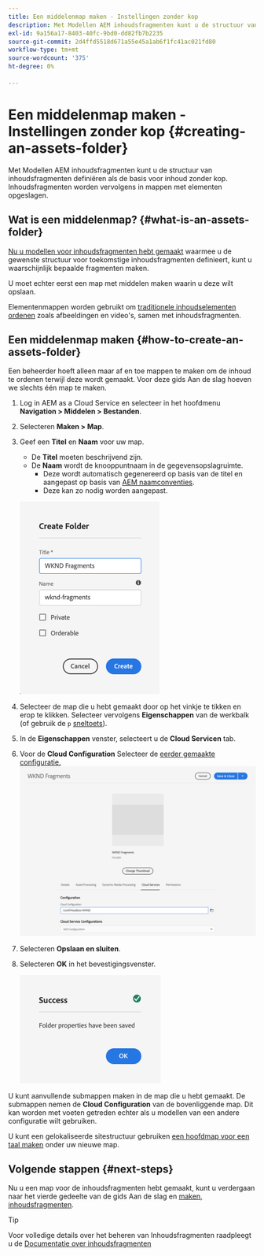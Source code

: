 ```yaml
---
title: Een middelenmap maken - Instellingen zonder kop
description: Met Modellen AEM inhoudsfragmenten kunt u de structuur van inhoudsfragmenten definiëren als de basis voor inhoud zonder kop.
exl-id: 9a156a17-8403-40fc-9bd0-dd82fb7b2235
source-git-commit: 2d4ffd5518d671a55e45a1ab6f1fc41ac021fd80
workflow-type: tm+mt
source-wordcount: '375'
ht-degree: 0%

---
```


# Een middelenmap maken - Instellingen zonder kop {#creating-an-assets-folder}

Met Modellen AEM inhoudsfragmenten kunt u de structuur van inhoudsfragmenten definiëren als de basis voor inhoud zonder kop. Inhoudsfragmenten worden vervolgens in mappen met elementen opgeslagen.

## Wat is een middelenmap? {#what-is-an-assets-folder}

[Nu u modellen voor inhoudsfragmenten hebt gemaakt](create-content-model.md) waarmee u de gewenste structuur voor toekomstige inhoudsfragmenten definieert, kunt u waarschijnlijk bepaalde fragmenten maken.

U moet echter eerst een map met middelen maken waarin u deze wilt opslaan.

Elementenmappen worden gebruikt om [traditionele inhoudselementen ordenen](/help/assets/manage-digital-assets.md) zoals afbeeldingen en video&#39;s, samen met inhoudsfragmenten.

## Een middelenmap maken {#how-to-create-an-assets-folder}

Een beheerder hoeft alleen maar af en toe mappen te maken om de inhoud te ordenen terwijl deze wordt gemaakt. Voor deze gids Aan de slag hoeven we slechts één map te maken.

1. Log in AEM as a Cloud Service en selecteer in het hoofdmenu **Navigation > Middelen > Bestanden**.
1. Selecteren **Maken > Map**.
1. Geef een **Titel** en **Naam** voor uw map.
   * De **Titel** moeten beschrijvend zijn.
   * De **Naam** wordt de knooppuntnaam in de gegevensopslagruimte.
      * Deze wordt automatisch gegenereerd op basis van de titel en aangepast op basis van [AEM naamconventies](/help/implementing/developing/introduction/naming-conventions.md).
      * Deze kan zo nodig worden aangepast.

   ![Map maken](../assets/assets-folder-create.png)
1. Selecteer de map die u hebt gemaakt door op het vinkje te tikken en erop te klikken. Selecteer vervolgens **Eigenschappen** van de werkbalk (of gebruik de `p` [sneltoets](/help/sites-cloud/authoring/getting-started/keyboard-shortcuts.md)).
1. In de **Eigenschappen** venster, selecteert u de **Cloud Servicen** tab.
1. Voor de **Cloud Configuration** Selecteer de [eerder gemaakte configuratie.](create-configuration.md)
   ![Map met middelen configureren](../assets/assets-folder-configure.png)
1. Selecteren **Opslaan en sluiten**.
1. Selecteren **OK** in het bevestigingsvenster.

   ![Bevestigingsvenster](../assets/assets-folder-confirmation.png)

U kunt aanvullende submappen maken in de map die u hebt gemaakt. De submappen nemen de **Cloud Configuration** van de bovenliggende map. Dit kan worden met voeten getreden echter als u modellen van een andere configuratie wilt gebruiken.

U kunt een gelokaliseerde sitestructuur gebruiken [een hoofdmap voor een taal maken](/help/assets/translate-assets.md) onder uw nieuwe map.

## Volgende stappen {#next-steps}

Nu u een map voor de inhoudsfragmenten hebt gemaakt, kunt u verdergaan naar het vierde gedeelte van de gids Aan de slag en [maken, inhoudsfragmenten](create-content-fragment.md).

>[!TIP]
>
>Voor volledige details over het beheren van Inhoudsfragmenten raadpleegt u de [Documentatie over inhoudsfragmenten](/help/sites-cloud/administering/content-fragments/overview.md)
